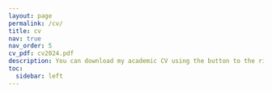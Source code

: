 ```yaml
---
layout: page
permalink: /cv/
title: cv
nav: true
nav_order: 5
cv_pdf: cv2024.pdf
description: You can download my academic CV using the button to the right.
toc:
  sidebar: left
---
```

